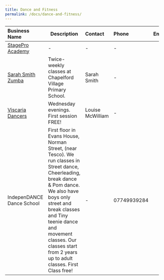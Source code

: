 ```yaml
---
title: Dance and Fitness
permalink: /docs/dance-and-fitness/
---
```


| Business Name | Description        | Contact         | Phone  | Email           | Social Link   |
| :------------- |------------------| :--------------- | :----- | :--------------:| :-----------: |
|[StagePro Academy](http://www.stageproacademy.co.uk)|-|-|-|-|-|
|[Sarah Smith Zumba](https://www.facebook.com/pages/Sarah-Smith-Zumba/232785503552311?fref=ts)|Twice-weekly classes at Chapelford Village Primary School.|Sarah Smith|-|-|[<i class="fa fa-facebook"/>](https://www.facebook.com/pages/Sarah-Smith-Zumba/232785503552311?fref=ts)|
|[Viscaria Dancers](http://www.facebook.com/ViscariaDancers)|Wednesday evenings. First session FREE!|Louise McWilliam|-|[<i class="fa fa-envelope"/>](mailto:viscariadancers@hotmail.co.uk)|-|
|IndepenDANCE Dance School| First floor in Evans House, Norman Street, (near Tesco). We run classes in Street dance, Cheerleading, break dance & Pom dance. We also have boys only street and break classes and Tiny teenie dance and movement classes. Our classes start from 2 years up to adult classes. First Class free!|-|07749939284|-|-|
